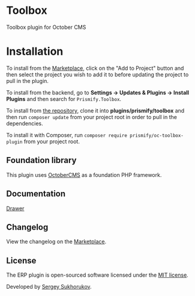 # Toolbox

Toolbox plugin for October CMS

# Installation

To install from the [Marketplace](https://octobercms.com/plugin/prismify-toolbox), click on the "Add to Project" button and then select the project you wish to add it to before updating the project to pull in the plugin.

To install from the backend, go to **Settings -> Updates & Plugins -> Install Plugins** and then search for `Prismify.Toolbox`.

To install from [the repository](https://github.com/prismify/oc-toolbox-plugin), clone it into **plugins/prismify/toolbox** and then run `composer update` from your project root in order to pull in the dependencies.

To install it with Composer, run `composer require prismify/oc-toolbox-plugin` from your project root.

## Foundation library

This plugin uses [OctoberCMS](https://octobercms.com) as a foundation PHP framework.

## Documentation

[Drawer](https://github.com/prismify/oc-toolbox-plugin/blob/master/docs/drawer.md)

## Changelog

View the changelog on the [Marketplace](https://octobercms.com/plugin/prismify-toolbox).

## License

The ERP plugin is open-sourced software licensed under the [MIT license](https://opensource.org/licenses/MIT).

Developed by [Sergey Sukhorukov](https://github.com/algoriq).

